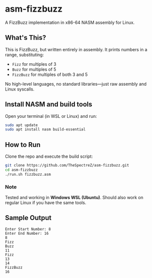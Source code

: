 # asm-fizzbuzz

A FizzBuzz implementation in x86-64 NASM assembly for Linux. 

## What's This?

This is FizzBuzz, but written entirely in assembly. It prints numbers in a range, substituting:
- `Fizz` for multiples of 3
- `Buzz` for multiples of 5
- `FizzBuzz` for multiples of both 3 and 5

No high-level languages, no standard libraries—just raw assembly and Linux syscalls.

## Install NASM and build tools

Open your terminal (in WSL or Linux) and run:

```bash
sudo apt update
sudo apt install nasm build-essential
```

## How to Run

Clone the repo and execute the build script:

```bash
git clone https://github.com/TheSpectreZ/asm-fizzbuzz.git
cd asm-fizzbuzz
./run.sh fizzbuzz.asm
```

### Note
Tested and working in **Windows WSL (Ubuntu)**. Should also work on regular Linux if you have the same tools.

## Sample Output

```text
Enter Start Number: 8
Enter End Number: 16
8
Fizz
Buzz
11
Fizz
13
14
FizzBuzz
16
```
